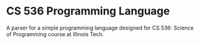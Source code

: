# CS 536 Programming Language

A parser for a simple programming language designed for CS 536: Science of
Programming course at Illinois Tech.
